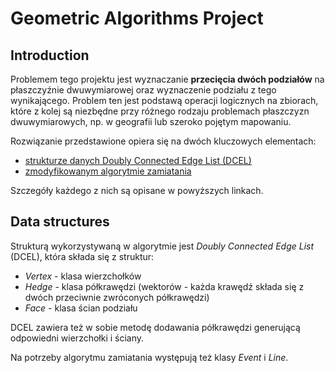 # Geometric Algorithms Project

## Introduction

Problemem tego projektu jest wyznaczanie **przecięcia dwóch podziałów** na płaszczyźnie dwuwymiarowej oraz wyznaczenie podziału z tego wynikającego. Problem ten jest podstawą operacji logicznych na zbiorach, które z kolej są niezbędne przy różnego rodzaju problemach płaszczyzn dwuwymiarowych, np. w geografii lub szeroko pojętym mapowaniu.

Rozwiązanie przedstawione opiera się na dwóch kluczowych elementach:
- [strukturze danych Doubly Connected Edge List (DCEL)](../utils/data_structures.py)
- [zmodyfikowanym algorytmie zamiatania](../sweeping_algorithm.ipynb)

Szczegóły każdego z nich są opisane w powyższych linkach.


## Data structures

Strukturą wykorzystywaną w algorytmie jest _Doubly Connected Edge List_ (DCEL), która składa się z struktur:

* _Vertex_ - klasa wierzchołków
* _Hedge_ - klasa półkrawędzi (wektorów - każda krawędź składa się z dwóch przeciwnie zwróconych półkrawędzi)
* _Face_ - klasa ścian podziału

DCEL zawiera też w sobie metodę dodawania półkrawędzi generującą odpowiedni wierzchołki i ściany.

Na potrzeby algorytmu zamiatania występują też klasy _Event_ i _Line_.

